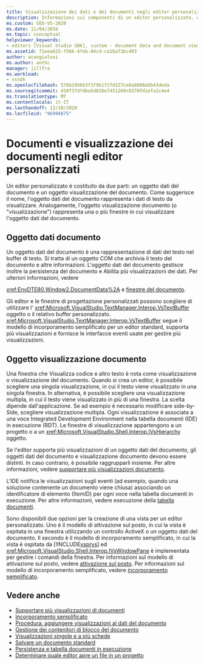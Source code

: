 ```yaml
---
title: Visualizzazione dei dati e dei documenti negli editor personalizzati | Microsoft Docs
description: Informazioni sui componenti di un editor personalizzato, ovvero l'oggetto dati del documento e l'oggetto visualizzazione del documento.
ms.custom: SEO-VS-2020
ms.date: 11/04/2016
ms.topic: conceptual
helpviewer_keywords:
- editors [Visual Studio SDK], custom - document data and document view
ms.assetid: 71eea623-f566-4feb-84cd-ca1ba71bc493
author: acangialosi
ms.author: anthc
manager: jillfra
ms.workload:
- vssdk
ms.openlocfilehash: 576b195663f379b1f2fd327ce6a8806ddb43deda
ms.sourcegitcommit: d10f37dfdba5d826e7451260c8370fd1efa2c4e4
ms.translationtype: MT
ms.contentlocale: it-IT
ms.lasthandoff: 12/10/2020
ms.locfileid: "96994875"
---
```

# <a name="document-data-and-document-view-in-custom-editors"></a>Documenti e visualizzazione dei documenti negli editor personalizzati
Un editor personalizzato è costituito da due parti: un oggetto dati del documento e un oggetto visualizzazione del documento. Come suggerisce il nome, l'oggetto dati del documento rappresenta i dati di testo da visualizzare. Analogamente, l'oggetto visualizzazione documento (o "visualizzazione") rappresenta una o più finestre in cui visualizzare l'oggetto dati del documento.

## <a name="document-data-object"></a>Oggetto dati documento
 Un oggetto dati del documento è una rappresentazione di dati del testo nel buffer di testo. Si tratta di un oggetto COM che archivia il testo del documento e altre informazioni. L'oggetto dati del documento gestisce inoltre la persistenza del documento e Abilita più visualizzazioni dei dati. Per ulteriori informazioni, vedere

 <xref:EnvDTE80.Window2.DocumentData%2A> e [finestre del documento](../extensibility/internals/document-windows.md).

 Gli editor e le finestre di progettazione personalizzati possono scegliere di utilizzare l' <xref:Microsoft.VisualStudio.TextManager.Interop.VsTextBuffer> oggetto o il relativo buffer personalizzato. <xref:Microsoft.VisualStudio.TextManager.Interop.VsTextBuffer> segue il modello di incorporamento semplificato per un editor standard, supporta più visualizzazioni e fornisce le interfacce eventi usate per gestire più visualizzazioni.

## <a name="document-view-object"></a>Oggetto visualizzazione documento
 Una finestra che Visualizza codice e altro testo è nota come visualizzazione o visualizzazione del documento. Quando si crea un editor, è possibile scegliere una singola visualizzazione, in cui il testo viene visualizzato in una singola finestra. In alternativa, è possibile scegliere una visualizzazione multipla, in cui il testo viene visualizzato in più di una finestra. La scelta dipende dall'applicazione. Se ad esempio è necessario modificare side-by-Side, scegliere visualizzazione multipla. Ogni visualizzazione è associata a una voce Integrated Development Environment nella tabella documenti (IDE) in esecuzione (RDT). Le finestre di visualizzazione appartengono a un progetto o a un <xref:Microsoft.VisualStudio.Shell.Interop.IVsHierarchy> oggetto.

 Se l'editor supporta più visualizzazioni di un oggetto dati del documento, gli oggetti dati del documento e visualizzazione documento devono essere distinti. In caso contrario, è possibile raggrupparli insieme. Per altre informazioni, vedere [supportare più visualizzazioni documento](../extensibility/supporting-multiple-document-views.md).

 L'IDE notifica le visualizzazioni sugli eventi (ad esempio, quando una soluzione contenente un documento viene chiusa) associando un identificatore di elemento (ItemID) per ogni voce nella tabella documenti in esecuzione. Per altre informazioni, vedere esecuzione della [tabella documenti](../extensibility/internals/running-document-table.md).

 Sono disponibili due opzioni per la creazione di una vista per un editor personalizzato. Uno è il modello di attivazione sul posto, in cui la vista è ospitata in una finestra utilizzando un controllo ActiveX o un oggetto dati del documento. Il secondo è il modello di incorporamento semplificato, in cui la vista è ospitata da [!INCLUDE[vsprvs](../code-quality/includes/vsprvs_md.md)] ed <xref:Microsoft.VisualStudio.Shell.Interop.IVsWindowPane> è implementata per gestire i comandi della finestra. Per informazioni sul modello di attivazione sul posto, vedere [attivazione sul posto](/previous-versions/visualstudio/visual-studio-2015/misc/in-place-activation?preserve-view=true&view=vs-2015). Per informazioni sul modello di incorporamento semplificato, vedere [incorporamento semplificato](../extensibility/simplified-embedding.md).

## <a name="see-also"></a>Vedere anche

- [Supportare più visualizzazioni di documenti](../extensibility/supporting-multiple-document-views.md)
- [Incorporamento semplificato](../extensibility/simplified-embedding.md)
- [Procedura: aggiungere visualizzazioni ai dati del documento](../extensibility/how-to-attach-views-to-document-data.md)
- [Gestione dei contenitori di blocco del documento](../extensibility/document-lock-holder-management.md)
- [Visualizzazioni singole e a più schede](../extensibility/single-and-multi-tab-views.md)
- [Salvare un documento standard](../extensibility/internals/saving-a-standard-document.md)
- [Persistenza e tabella documenti in esecuzione](../extensibility/internals/persistence-and-the-running-document-table.md)
- [Determinare quale editor apre un file in un progetto](../extensibility/internals/determining-which-editor-opens-a-file-in-a-project.md)